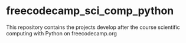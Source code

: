 # freecodecamp_sci_comp_python
This repository contains the projects develop after the course scientific computing with Python on freecodecamp.org
